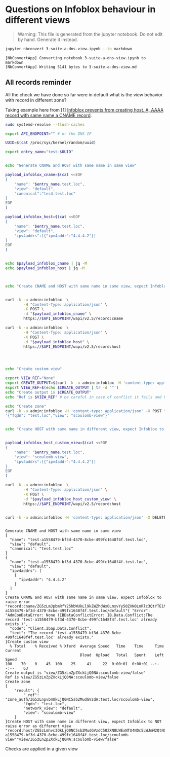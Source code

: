 # Questions on Infoblox behaviour in different views

> Warning: This file is generated from the jupyter notebook. Do not edit by hand. Generate it instead.


```bash
jupyter nbconvert 3-suite-a-dns-view.ipynb --to markdown
```

    [NbConvertApp] Converting notebook 3-suite-a-dns-view.ipynb to markdown
    [NbConvertApp] Writing 5141 bytes to 3-suite-a-dns-view.md


## All records reminder



All the check we have done so far were in default what is the view behavior with record in different zone?

Taking example here from [1] [Infoblox prevents from creating host, A, AAAA record with same name a CNAME record](https://github.com/scoulomb/myDNS/blob/master/3-DNS-solution-providers/1-Infoblox/3-Infoblox-namespace.md#Infoblox-prevents-from-creating-host-or-A-or-AAAA-record-with-same-name-as-a-CNAME-record).




```bash
sudo systemd-resolve --flush-caches

export API_ENDPOINT="" # or the DNS IP

UUID=$(cat /proc/sys/kernel/random/uuid)

export entry_name="test-$UUID"


echo "Generate CNAME and HOST with same name in same view"

payload_infoblox_cname=$(cat <<EOF
{
    "name": "$entry_name.test.loc",
    "view": "default",
    "canonical":"tes4.test.loc"
}
EOF
)

payload_infoblox_host=$(cat <<EOF
{
    "name": "$entry_name.test.loc",
    "view": "default",
    "ipv4addrs":[{"ipv4addr":"4.4.4.2"}]
}
EOF
)


echo $payload_infoblox_cname | jq -M
echo $payload_infoblox_host | jq -M



echo "Create CNAME and HOST with same name in same view, expect Infoblox to raise error"


curl -k -u admin:infoblox  \
        -H "Content-Type: application/json" \
        -X POST \
        -d "$payload_infoblox_cname" \
        https://$API_ENDPOINT/wapi/v2.5/record:cname

curl -k -u admin:infoblox  \
        -H "Content-Type: application/json" \
        -X POST \
        -d "$payload_infoblox_host" \
        https://$API_ENDPOINT/wapi/v2.5/record:host




echo "Create custom view"

export VIEW_REF="None"
export CREATE_OUTPUT=$(curl -k -u admin:infoblox -H 'content-type: application/json' -X POST "https://$API_ENDPOINT/wapi/v2.5/view" -d '{"name": "scoulomb-view"}')
export VIEW_REF=$(echo $CREATE_OUTPUT | tr -d '"')
echo "Create output is $CREATE_OUTPUT"
echo "Ref is $VIEW_REF" # be careful in case of conflict it fails and VIEW_REF var keeps old value (this is why we set it to None to not keep an old id, cf. clean-up section)

echo "Create zone"
curl -k -u admin:infoblox -H 'content-type: application/json' -X POST "https://$API_ENDPOINT/wapi/v2.5/zone_auth?_return_fields%2B=fqdn,network_view&_return_as_object=1" -d \
'{"fqdn": "test.loc","view": "scoulomb-view"}'


echo "Create HOST with same name in different view, expect Infoblox to NOT raise error as different view"


payload_infoblox_host_custom_view=$(cat <<EOF
{
    "name": "$entry_name.test.loc",
    "view": "scoulomb-view",
    "ipv4addrs":[{"ipv4addr":"4.4.4.2"}]
}
EOF
)

curl -k -u admin:infoblox  \
        -H "Content-Type: application/json" \
        -X POST \
        -d "$payload_infoblox_host_custom_view" \
        https://$API_ENDPOINT/wapi/v2.5/record:host


curl -k -u admin:infoblox -H 'content-type: application/json' -X DELETE "https://$API_ENDPOINT/wapi/v2.5/$VIEW_REF"



```

    Generate CNAME and HOST with same name in same view
    {
      "name": "test-a1558479-bf3d-4370-8cbe-499fc1648f4f.test.loc",
      "view": "default",
      "canonical": "tes4.test.loc"
    }
    {
      "name": "test-a1558479-bf3d-4370-8cbe-499fc1648f4f.test.loc",
      "view": "default",
      "ipv4addrs": [
        {
          "ipv4addr": "4.4.4.2"
        }
      ]
    }
    Create CNAME and HOST with same name in same view, expect Infoblox to raise error
    "record:cname/ZG5zLmJpbmRfY25hbWUkLl9kZWZhdWx0LmxvYy50ZXN0LnRlc3QtYTE1NTg0NzktYmYzZC00MzcwLThjYmUtNDk5ZmMxNjQ4ZjRm:test-a1558479-bf3d-4370-8cbe-499fc1648f4f.test.loc/default"{ "Error": "AdmConDataError: None (IBDataConflictError: IB.Data.Conflict:The record 'test-a1558479-bf3d-4370-8cbe-499fc1648f4f.test.loc' already exists.)", 
      "code": "Client.Ibap.Data.Conflict", 
      "text": "The record 'test-a1558479-bf3d-4370-8cbe-499fc1648f4f.test.loc' already exists."
    }Create custom view
      % Total    % Received % Xferd  Average Speed   Time    Time     Time  Current
                                     Dload  Upload   Total   Spent    Left  Speed
    100    70    0    45  100    25     41     22  0:00:01  0:00:01 --:--:--    63
    Create output is "view/ZG5zLnZpZXckLjQ0NA:scoulomb-view/false"
    Ref is view/ZG5zLnZpZXckLjQ0NA:scoulomb-view/false
    Create zone
    {
        "result": {
            "_ref": "zone_auth/ZG5zLnpvbmUkLjQ0NC5sb2MudGVzdA:test.loc/scoulomb-view", 
            "fqdn": "test.loc", 
            "network_view": "default", 
            "view": "scoulomb-view"
        }
    }Create HOST with same name in different view, expect Infoblox to NOT raise error as different view
    "record:host/ZG5zLmhvc3QkLjQ0NC5sb2MudGVzdC50ZXN0LWExNTU4NDc5LWJmM2QtNDM3MC04Y2JlLTQ5OWZjMTY0OGY0Zg:test-a1558479-bf3d-4370-8cbe-499fc1648f4f.test.loc/scoulomb-view""view/ZG5zLnZpZXckLjQ0NA:scoulomb-view/false"

Checks are applied in a given view

